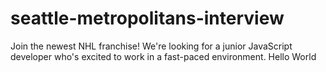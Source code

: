 # seattle-metropolitans-interview
Join the newest NHL franchise! We're looking for a junior JavaScript developer who's excited to work in a fast-paced environment.
Hello World

